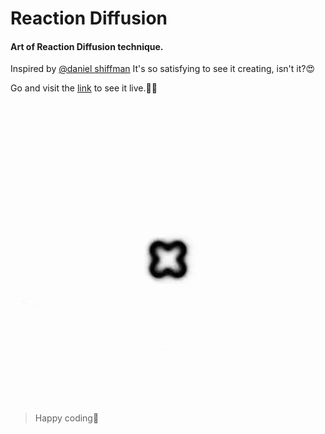 # Reaction Diffusion

#### Art of Reaction Diffusion technique.

Inspired by [@daniel shiffman](https://github.com/CodingTrain)
It's so satisfying to see it creating, isn't it?😍

Go and visit the [link](https://amishranpariya.github.io/reaction_diffusion/) to see it live.🎉🥳

![example](reaction.gif)

> Happy coding🥰
